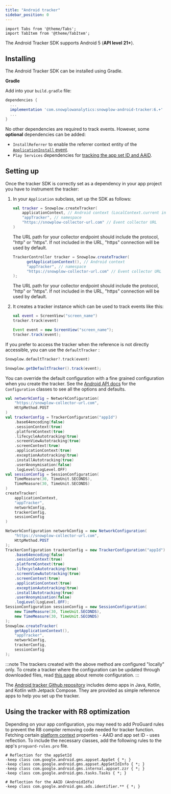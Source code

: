 ```yaml
---
title: "Android tracker"
sidebar_position: 0
---
```


```mdx-code-block
import Tabs from '@theme/Tabs';
import TabItem from '@theme/TabItem';
```

The Android Tracker SDK supports Android 5 (**API level 21+**).

## Installing

The Android Tracker SDK can be installed using Gradle.

**Gradle**

Add into your `build.gradle` file:

```gradle
dependencies {
  ...
  implementation 'com.snowplowanalytics:snowplow-android-tracker:6.+'
  ...
}
```
No other dependencies are required to track events. However, some **optional** dependencies can be added:
- `InstallReferrer` to enable the referrer context entity of the [`ApplicationInstall` event](docs/sources/trackers/mobile-trackers/tracking-events/installation-tracking/index.md).
-  `Play Services` dependencies for [tracking the app set ID and AAID](docs/sources/trackers/mobile-trackers/tracking-events/platform-and-application-context/index.md).

## Setting up

Once the tracker SDK is correctly set as a dependency in your app project you have to instrument the tracker:

1. In your `Application` subclass, set up the SDK as follows:

    <Tabs groupId="platform" queryString>
      <TabItem value="android" label="Android (Kotlin)">

    ```kotlin
    val tracker = Snowplow.createTracker(
        applicationContext, // Android context (LocalContext.current in Compose apps)
        "appTracker", // namespace
        "https://snowplow-collector-url.com" // Event collector URL
    )
    ```
    The URL path for your collector endpoint should include the protocol, "http" or "https". If not included in the URL, "https" connection will be used by default.

      </TabItem>
      <TabItem value="android-java" label="Android (Java)">

    ```java
    TrackerController tracker = Snowplow.createTracker(
          getApplicationContext(), // Android context
          "appTracker", // namespace
          "https://snowplow-collector-url.com" // Event collector URL
    );
    ```
    The URL path for your collector endpoint should include the protocol, "http" or "https". If not included in the URL, "https" connection will be used by default.

      </TabItem>
    </Tabs>


2. It creates a tracker instance which can be used to track events like this:

    <Tabs groupId="platform" queryString>
      <TabItem value="android" label="Android (Kotlin)">

   ```kotlin
   val event = ScreenView("screen_name")
   tracker.track(event)
   ```

      </TabItem>
      <TabItem value="android-java" label="Android (Java)">

   ```java
   Event event = new ScreenView("screen_name");
   tracker.track(event);
   ```

      </TabItem>
    </Tabs>


If you prefer to access the tracker when the reference is not directly accessible, you can use the `defaultTracker` :

<Tabs groupId="platform" queryString>
  <TabItem value="android" label="Android (Kotlin)">

```kotlin
Snowplow.defaultTracker?.track(event)
```

</TabItem>
<TabItem value="android-java" label="Android (Java)">

```java
Snowplow.getDefaultTracker().track(event);
```

  </TabItem>
</Tabs>

You can override the default configuration with a fine grained configuration when you create the tracker. See the [Android API docs](https://snowplow.github.io/snowplow-android-tracker/snowplow-android-tracker/com.snowplowanalytics.snowplow.configuration/index.html) for the `Configuration` classes to see all the options and defaults.

<Tabs groupId="platform" queryString>
  <TabItem value="android" label="Android (Kotlin)">

```kotlin
val networkConfig = NetworkConfiguration(
    "https://snowplow-collector-url.com",
    HttpMethod.POST
)
val trackerConfig = TrackerConfiguration("appId")
    .base64encoding(false)
    .sessionContext(true)
    .platformContext(true)
    .lifecycleAutotracking(true)
    .screenViewAutotracking(true)
    .screenContext(true)
    .applicationContext(true)
    .exceptionAutotracking(true)
    .installAutotracking(true)
    .userAnonymisation(false)
    .logLevel(LogLevel.OFF)
val sessionConfig = SessionConfiguration(
    TimeMeasure(30, TimeUnit.SECONDS),
    TimeMeasure(30, TimeUnit.SECONDS)
)
createTracker(
    applicationContext,
    "appTracker",
    networkConfig,
    trackerConfig,
    sessionConfig
)
```

</TabItem>
<TabItem value="android-java" label="Android (Java)">

```java
NetworkConfiguration networkConfig = new NetworkConfiguration(
    "https://snowplow-collector-url.com",
    HttpMethod.POST
);
TrackerConfiguration trackerConfig = new TrackerConfiguration("appId")
    .base64encoding(false)
    .sessionContext(true)
    .platformContext(true)
    .lifecycleAutotracking(true)
    .screenViewAutotracking(true)
    .screenContext(true)
    .applicationContext(true)
    .exceptionAutotracking(true)
    .installAutotracking(true)
    .userAnonymisation(false)
    .logLevel(LogLevel.OFF);
SessionConfiguration sessionConfig = new SessionConfiguration(
    new TimeMeasure(30, TimeUnit.SECONDS),
    new TimeMeasure(30, TimeUnit.SECONDS)
);
Snowplow.createTracker(
    getApplicationContext(),
    "appTracker",
    networkConfig,
    trackerConfig,
    sessionConfig
);
```

  </TabItem>
</Tabs>

:::note
The trackers created with the above method are configured "locally" only. To create a tracker where the configuration can be updated through downloaded files, read [this page](docs/sources/trackers/mobile-trackers/remote-configuration/index.md) about remote configuration.
:::

The [Android tracker Github repository](https://github.com/snowplow/snowplow-android-tracker) includes demo apps in Java, Kotlin, and Kotlin with Jetpack Compose. They are provided as simple reference apps to help you set up the tracker.

## Using the tracker with R8 optimization

Depending on your app configuration, you may need to add ProGuard rules to prevent the R8 compiler removing code needed for tracker function. Fetching certain [platform context](docs/sources/trackers/mobile-trackers/tracking-events/platform-and-application-context/index.md) properties - AAID and app set ID - uses reflection. To include the necessary classes, add the following rules to the app's `proguard-rules.pro` file.

```
# Reflection for the appSetId
-keep class com.google.android.gms.appset.AppSet { *; }
-keep class com.google.android.gms.appset.AppSetIdInfo { *; }
-keep class com.google.android.gms.internal.appset.zzr { *; }
-keep class com.google.android.gms.tasks.Tasks { *; }

# Reflection for the AAID (AndroidIdfa)
-keep class com.google.android.gms.ads.identifier.** { *; }
```
